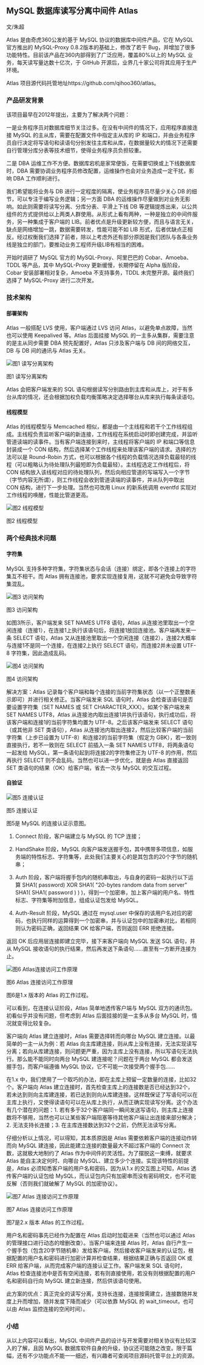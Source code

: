 ## MySQL 数据库读写分离中间件 Atlas

文/朱超

Atlas 是由奇虎360公发的基于 MySQL 协议的数据库中间件产品，它在 MySQL 官方推出的 MySQL-Proxy 0.8.2版本的基础上，修改了若干 Bug，并增加了很多功能特性。目前该产品在360内部得到了广泛应用，覆盖80%以上的 MySQL 业务，每天读写量达数十亿次，于 GitHub 开源后，业界几十家公司将其应用于生产环境。

Atlas 项目源代码托管地址https://github.com/qihoo360/atlas。

### 产品研发背景

该项目最早在2012年提出，主要为了解决两个问题：

一是业务程序员对数据库细节关注过多。在没有中间件的情况下，应用程序直接连接 MySQL 的主从库，需要在配置文件中指定主从库的 IP 和端口，并由业务程序员自行决定将写语句和读语句分别发往主库和从库，在数据量较大的情况下还需要自行管理分库分表等技术细节，使得业务程序员负担较重。

二是 DBA 运维工作不方便。数据库宕机是家常便饭，在需要切换或上下线数据库时，DBA 需要协调业务程序员修改配置，运维操作也会对业务造成一定干扰，影响 DBA 工作顺利进行。

我们希望能将业务与 DB 进行一定程度的隔离，使业务程序员尽量少关心 DB 的细节，可以专注于编写业务逻辑；另一方面 DBA 的运维操作尽量做到对业务无影响。如此则需要将读写分离、分库分表、平滑上下线 DB 等逻辑提炼出来，以公共组件的方式提供给以上两类人群使用。从形式上看有两种，一种是独立的中间件服务，另一种集成于客户端的 LIB。前者优点是升级更新较方便，而且与语言无关，缺点是网络增加一跳，数据需要转发，性能可能不如 LIB 形式，后者优缺点正相反。经过权衡我们选择了前者，除以上考虑外还有部分原因是我们团队与各条业务线是独立的部门，要推动业务工程师升级LIB有相当的困难。

开始时调研了 MySQL 官方的 MySQL-Proxy、阿里巴巴的 Cobar、Amoeba、TDDL 等产品，其中 MySQL-Proxy 更新缓慢，长期停留在 Alpha 版阶段，Cobar 安装部署相对复杂，Amoeba 不支持事务，TDDL 未完整开源。最终我们选择了 MySQL-Proxy 进行二次开发。

### 技术架构

#### 部署架构

Atlas 一般搭配 LVS 使用，客户端通过 LVS 访问 Atlas，以避免单点故障，当然也可以使用 Keepalived 等。Atlas 后面挂接 MySQL 的一主多从集群，需要注意的是主从同步需要 DBA 预先配置好，Atlas 只涉及客户端与 DB 间的网络交互，DB 与 DB 间的通讯与 Atlas 无关。

<img src="http://ipad-cms.csdn.net/cms/attachment/201609/57c6716257d2b.png" alt="图1  读写分离架构  " title="图1  读写分离架构  " />

图1  读写分离架构

Atlas 会把客户端发来的 SQL 语句根据读写分别路由到主库和从库上，对于有多台从库的情况，还会根据加权负载均衡策略决定选择哪台从库来执行每条读语句。

#### 线程模型

Atlas 的线程模型与 Memcached 相似，都是由一个主线程和若干个工作线程组成。主线程负责监听客户端的新连接，工作线程在系统启动时即创建完成，并监听管道读端的读事件。当有客户端连接到来时，主线程将客户端的 IP 和端口等信息封装成一个 CON 结构，然后选择某个工作线程来处理该客户端的请求。选择的方法可以是 Round-Robin 方式，也可以根据各个线程的负载情况选择负载最轻的线程（可以粗略认为待处理队列最短即为负载最轻）。主线程选定工作线程后，将 CON 结构放入该线程对应的待处理队列，然后向相应管道的写端写入一个字节（字节内容无所谓），则工作线程会收到管道读端的读事件，并从队列中取出 CON 结构，进行下一步处理。当然也可改用 Linux 的新系统调用 eventfd 实现对工作线程的唤醒，性能比管道更高。

<img src="http://ipad-cms.csdn.net/cms/attachment/201609/57c671a1ac166.png" alt="图2  线程模型" title="图2  线程模型" />

图2  线程模型

### 两个经典技术问题

#### 字符集

MySQL 支持多种字符集，字符集状态与会话（连接）绑定，即各个连接上的字符集互不相干。而 Atlas 拥有连接池，要求实现连接复用，这就不可避免会导致字符集混乱。

<img src="http://ipad-cms.csdn.net/cms/attachment/201609/57c671dca9d8c.png" alt="图3  访问架构" title="图3  访问架构" />

图3  访问架构

如图3所示，客户端发来 SET NAMES UTF8 语句，Atlas 从连接池里取出一个空闲连接（连接1），在连接1上执行该语句后，将连接1放回连接池。客户端再发来一条 SELECT 语句，Atlas 又从连接池里取出一个空闲连接（连接2），连接2大概率与连接1不是同一个连接，在连接2上执行 SELECT 语句，而连接2并未设置 UTF-8 字符集，因此造成乱码。

<img src="http://ipad-cms.csdn.net/cms/attachment/201609/57c67203b11d2.png" alt="图4  访问架构" title="图4  访问架构" />

图4  访问架构

解决方案：Atlas 记录每个客户端和每个连接的当前字符集状态（以一个正整数表示即可）并进行相关修正。当客户端发来 SQL 语句时，Atlas 会检查该语句是否要设置字符集（SET NAMES 或 SET CHARACTER_XXX）。如某个客户端发来 SET NAMES UTF8，Atlas 从连接池内取出连接1并执行该语句，执行成功后，将该客户端和连接1的当前字符集均置为 UTF-8。之后该客户端发来 SELECT 语句（或其他非 SET 类语句），Atlas 从连接池内取出连接2，然后比较客户端的当前字符集（上步已设置为 UTF-8）和连接2的当前字符集（假定为 GBK），若一致则直接执行，若不一致则在 SELECT 前插入一条 SET NAMES UTF8，将两条语句一起发给 MySQL，第一条语句起到将连接2的字符集修正为 UTF-8 的作用，然后再执行 SELECT 则不会乱码。当然也可以进一步优化，就是由 Atlas 直接返回 SET 类语句的结果（OK）给客户端，省去一次与 MySQL 的交互过程。

#### 自验证

<img src="http://ipad-cms.csdn.net/cms/attachment/201609/57c6723adb9d2.png" alt="图5  连接认证" title="图5  连接认证" />

图5  连接认证

图5是 MySQL 的连接认证示意图。

1. Connect 阶段，客户端建立与 MySQL 的 TCP 连接；

2. HandShake 阶段，MySQL 向客户端发送握手包，其中携带多项信息，如服务端的特性标志、字符集等，此处我们主要关心的是其包含的20个字节的随机串；

3. Auth 阶段，客户端将握手包内的随机串取出，与自身的密码一起执行以下运算 SHA1( password) XOR SHA1( "20-bytes random data from server" <concat> SHA1( SHA1( password ) ) )，得到一个加密串，加上客户端的用户名、特性标志、字符集等附加信息，组成认证包发给 MySQL。

4. Auth-Result 阶段，MySQL 通过在 mysql.user 中保存的该用户名对应的密码，也执行同样的运算得到一个加密串，并与认证包中的加密串对比，若相同则认为密码正确，返回结果 OK 给客户端，否则返回 ERR 拒绝连接。

返回 OK 后应用层连接即建立完毕，接下来客户端向 MySQL 发送 SQL 语句，并从 MySQL 接收语句的执行结果，然后再发送下条语句……直至有一方断开连接为止。

<img src="http://ipad-cms.csdn.net/cms/attachment/201609/57c6727ece6fb.png" alt="图6  Atlas连接访问工作原理" title="图6  Atlas连接访问工作原理" />

图6  Atlas 连接访问工作原理

图6是1.x 版本的 Atlas 的工作过程。

可以看到，在连接认证阶段，Atlas 简单地透传客户端与 MySQL 双方的通讯包。初看似乎并没有问题，但考虑到 Atlas 后面挂接的是一主多从多台 MySQL 时，情况就变得比较复杂。

客户端向 Atlas 建立连接时，Atlas 需要选择转而向哪台 MySQL 建立连接。以最简单的一主一从为例：若 Atlas 向主库建连接，则从库上没有连接，无法实现读写分离；若向从库建连接，则问题更严重，因为主库上没有连接，所以写语句无法执行。那么能不能同时向两台 MySQL 建连接呢？问题在于两台 MySQL 都会发送握手包，而客户端遵循 MySQL 协议，它不可能一次接受两个握手包……

在1.x 中，我们使用了一个取巧的办法，即在主库上预留一定数量的连接，比如32个。客户端向 Atlas 建立连接时，首先检查主库上的连接数是否已经达到32个，若未达到则向主库建连接，若已达到则向从库建连接。这样既保证了写语句可以在主库上执行，又使得读语句可以在从库上执行，从而正确实现读写分离。这个办法有几个潜在的问题：1. 若有多于32个客户端同一瞬间发送写语句，则主库上连接数将不够用，当然也可以让某些客户端阻塞等待其他客户端让出连接来部分解决；2. 无法支持长连接；3. 在主库连接数达到32个之前，仍然无法读写分离。

仔细分析以上情况，可以得知，其本质原因是 Atlas 需要依赖客户端的连接动作转而向 MySQL 建连接，因此能建立连接的数量最大不超过客户端的 Connect 次数，这就极大地制约了 Atlas 作为中间件的灵活性。为了摆脱这一束缚，就要求 Atlas 能自主决定何时、向哪台 MySQL、建立多少个连接。实现该特性的前提是，Atlas 必须知悉客户端的用户名和密码，因为从1.x 的交互图上可知，Atlas 透传客户端的认证包给 MySQL，而认证包内只有加密串而没有密码明文，也不可能反解（否则我们就破解了 MySQL 的加密协议）。

<img src="http://ipad-cms.csdn.net/cms/attachment/201609/57c672a8c988d.png" alt="图7  Atlas 连接访问工作原理" title="图7  Atlas 连接访问工作原理" />

图7  Atlas 连接访问工作原理

图7是2.x 版本 Atlas 的工作过程。

用户名和密码事先已经作为配置在 Atlas 启动时加载进来（当然也可以通过 Atlas 的管理接口进行动态的增删改查）。当客户端来连接 Atlas 时，Atlas 自行产生一个握手包（包含20字节随机串）发给客户端，然后接收客户端发来的认证包，根据配置的用户名和密码进行加密计算并检查结果，根据结果正确与否返回 OK 或 ERR 给客户端，从而完成客户端的连接认证工作。客户端发来 SQL 语句时，Atlas 检查连接池中是否有空闲连接，若有则直接使用，若没有则根据配置的用户名和密码自行向 MySQL 建立新连接，然后供该语句使用。

此方案的优点：真正完全的读写分离，支持长连接，连接按需建立，连接数随并发度上升而增加，随并发度下降而减少（可以依靠 MySQL 的 wait\_timeout，也可以由 Atlas 监控连接的空闲时间）。

### 小结

从以上内容可以看出，MySQL 中间件产品的设计与开发需要对相关协议有比较深入的了解，且因 MySQL 数据库软件自身的升级，协议还可能随之改变。限于篇幅，还有不少功能点不能一一细述，有兴趣者可查阅项目源码托管平台上的资源。